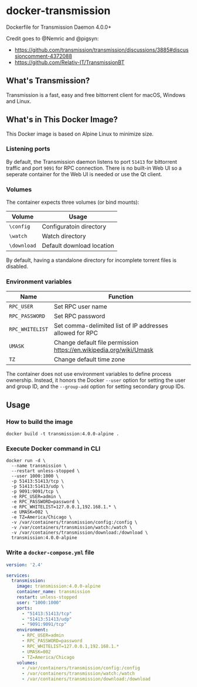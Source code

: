 # docker-transmission
Dockerfile for Transmission Daemon 4.0.0+

Credit goes to @Nemric and @pigsyn:
 - https://github.com/transmission/transmission/discussions/3885#discussioncomment-4372088
 - https://github.com/Relativ-IT/TransmissionBT

## What's Transmission?

Transmission is a fast, easy and free bittorrent client for macOS, Windows and Linux.

## What's in This Docker Image?

This Docker image is based on Alpine Linux to minimize size.

### Listening ports

By default, the Transmission daemon listens to port `51413` for bittorrent traffic and port `9091` for RPC connection.
There is no built-in Web UI so a seperate container for the Web UI is needed or use the Qt client.

### Volumes

The container expects three volumes (or bind mounts):

| Volume | Usage |
| --- | --- |
| `\config` | Configuratoin directory |
| `\watch` | Watch directory |
| `\download` | Default download location |

By default, having a standalone directory for incomplete torrent files is disabled.

### Environment variables

| Name | Function |
| --- | --- |
| `RPC_USER` | Set RPC user name |
| `RPC_PASSWORD` | Set RPC password |
| `RPC_WHITELIST` | Set comma-delimited list of IP addresses allowed for RPC |
| `UMASK` | Change default file permission https://en.wikipedia.org/wiki/Umask |
| `TZ` | Change default time zone |

The container does not use environment variables to define process ownership.
Instead, it honors the Docker `--user` option for setting the user and group ID,
and the `--group-add` option for setting secondary group IDs.

## Usage

### How to build the image

```shell
docker build -t transmission:4.0.0-alpine .
```

### Execute Docker command in CLI

```shell
docker run -d \
  --name transmission \
  --restart unless-stopped \
  --user 1000:1000 \
  -p 51413:51413/tcp \
  -p 51413:51413/udp \
  -p 9091:9091/tcp \
  -e RPC_USER=admin \
  -e RPC_PASSWORD=password \
  -e RPC_WHITELIST=127.0.0.1,192.168.1.* \
  -e UMASK=002 \
  -e TZ=America/Chicago \
  -v /var/containers/transmission/config:/config \
  -v /var/containers/transmission/watch:/watch \
  -v /var/containers/transmission/download:/download \
  transmission:4.0.0-alpine
```
### Write a `docker-compose.yml` file

```yaml
version: '2.4'

services:
  transmission:
    image: transmission:4.0.0-alpine
    container_name: transmission
    restart: unless-stopped
    user: "1000:1000"
    ports:
      - "51413:51413/tcp"
      - "51413:51413/udp"
      - "9091:9091/tcp"
    environment:
      - RPC_USER=admin
      - RPC_PASSWORD=password
      - RPC_WHITELIST=127.0.0.1,192.168.1.*
      - UMASK=002
      - TZ=America/Chicago
    volumes:
      - /var/containers/transmission/config:/config
      - /var/containers/transmission/watch:/watch
      - /var/containers/transmission/download:/download
```